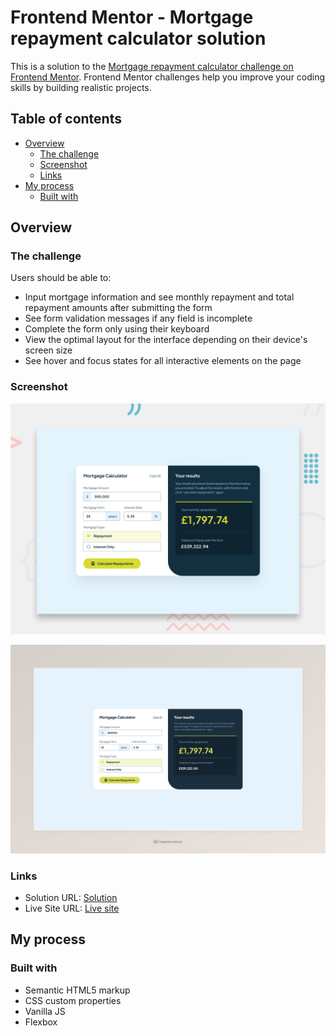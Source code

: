 # Frontend Mentor - Mortgage repayment calculator solution

This is a solution to the [Mortgage repayment calculator challenge on Frontend Mentor](https://www.frontendmentor.io/challenges/mortgage-repayment-calculator-Galx1LXK73). Frontend Mentor challenges help you improve your coding skills by building realistic projects.

## Table of contents

- [Overview](#overview)
  - [The challenge](#the-challenge)
  - [Screenshot](#screenshot)
  - [Links](#links)
- [My process](#my-process)
  - [Built with](#built-with)

## Overview

### The challenge

Users should be able to:

- Input mortgage information and see monthly repayment and total repayment amounts after submitting the form
- See form validation messages if any field is incomplete
- Complete the form only using their keyboard
- View the optimal layout for the interface depending on their device's screen size
- See hover and focus states for all interactive elements on the page

### Screenshot

![](./preview.jpg)

![](./result.jpeg)

### Links

- Solution URL: [Solution]([https://your-solution-url.com](https://www.frontendmentor.io/solutions/mortgage-repayment-calculator-NOf5WFNHus))
- Live Site URL: [Live site](https://vlntnwest.github.io/frontendMentor---Mortgage-repayment-calculator/)

## My process

### Built with

- Semantic HTML5 markup
- CSS custom properties
- Vanilla JS
- Flexbox
